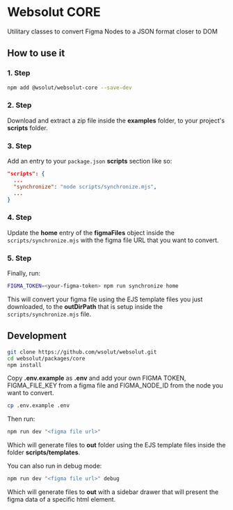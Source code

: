 # Websolut CORE

Utilitary classes to convert Figma Nodes to a JSON format closer to DOM

## How to use it

### 1. Step

```bash
npm add @wsolut/websolut-core --save-dev
```

### 2. Step

Download and extract a zip file inside the **examples** folder, to your project's **scripts** folder.

### 3. Step

Add an entry to your ```package.json``` **scripts** section like so:

```json
"scripts": {
  ...
  "synchronize": "node scripts/synchronize.mjs",
  ...
}
```

### 4. Step

Update the **home** entry of the **figmaFiles** object inside the ```scripts/synchronize.mjs``` with the figma file URL that you want to convert.

### 5. Step

Finally, run:

```bash
FIGMA_TOKEN=<your-figma-token> npm run synchronize home
```

This will convert your figma file using the EJS template files you just downloaded, to the **outDirPath** that is setup inside the ```scripts/synchronize.mjs``` file.

## Development

```bash
git clone https://github.com/wsolut/websolut.git
cd websolut/packages/core
npm install
```

Copy **.env.example** as **.env** and add your own FIGMA TOKEN, FIGMA_FILE_KEY from a figma file and FIGMA_NODE_ID from the node you want to convert.

```bash
cp .env.example .env
```

Then run:

```bash
npm run dev "<figma file url>"
```

Which will generate files to **out** folder using the EJS template files inside the folder **scripts/templates**.

You can also run in debug mode:

```bash
npm run dev "<figma file url>" debug
```

Which will generate files to **out** with a sidebar drawer that will present the figma data of a specific html element.
